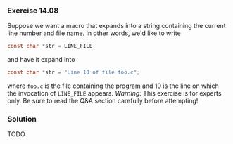 ### Exercise 14.08

Suppose we want a macro that expands into a string containing the current line
number and file name. In other words, we'd like to write

```c
const char *str = LINE_FILE;
```

and have it expand into

```c
const char *str = "Line 10 of file foo.c";
```

where `foo.c` is the file containing the program and 10 is the line on which the
invocation of `LINE_FILE` appears. *Warning:* This exercise is for experts only.
Be sure to read the Q&A section carefully before attempting!

### Solution
TODO
